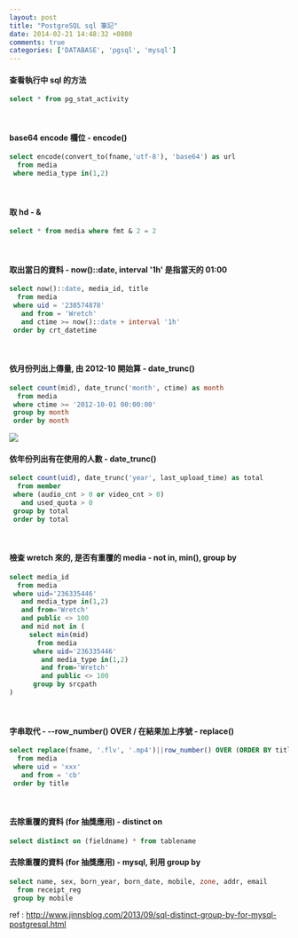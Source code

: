 ```yaml
---
layout: post
title: "PostgreSQL sql 筆記"
date: 2014-02-21 14:48:32 +0800
comments: true
categories: ['DATABASE', 'pgsql', 'mysql']
---
```


#### 查看執行中 sql 的方法
``` sql
select * from pg_stat_activity
```
<br/>

#### base64 encode 欄位 - encode()
``` sql
select encode(convert_to(fname,'utf-8'), 'base64') as url
  from media
 where media_type in(1,2)
```
<!--more--><br/>

#### 取 hd - &
``` sql
select * from media where fmt & 2 = 2
```
<br/>

#### 取出當日的資料 - now()::date, interval '1h' 是指當天的 01:00
``` sql
select now()::date, media_id, title
  from media
 where uid = '238574878'
   and from = 'Wretch'
   and ctime >= now()::date + interval '1h'
 order by crt_datetime
```
<br/>

#### 依月份列出上傳量, 由 2012-10 開始算 - date_trunc()
``` sql
select count(mid), date_trunc('month', ctime) as month
  from media
 where ctime >= '2012-10-01 00:00:00'
 group by month
 order by month
```
![](https://dl-web.dropbox.com/get/Public/pic/Screenshot%202014-02-21%2014.53.13.png?_subject_uid=33912440&w=AABCHDNTIAy5NqY8eLmP0WESo2Ld6M1zwR1UdACGIjpPQQ)
<br/>

#### 依年份列出有在使用的人數 - date_trunc()
``` sql
select count(uid), date_trunc('year', last_upload_time) as total
  from member
 where (audio_cnt > 0 or video_cnt > 0)
   and used_quota > 0
 group by total
 order by total
```
<br/>

#### 檢查 wretch 來的, 是否有重覆的 media - not in, min(), group by
``` sql
select media_id
  from media
 where uid='236335446'
   and media_type in(1,2)
   and from='Wretch'
   and public <> 100
   and mid not in (
     select min(mid)
       from media
      where uid='236335446'
        and media_type in(1,2)
        and from='Wretch'
        and public <> 100
      group by srcpath
)
```
<br/>

#### 字串取代 - --row_number() OVER / 在結果加上序號 - replace()
``` sql
select replace(fname, '.flv', '.mp4')||row_number() OVER (ORDER BY title)||'.mp4' as cmd
  from media
 where uid = 'xxx'
   and from = 'cb'
 order by title
```
<br/>

#### 去除重覆的資料 (for 抽獎應用) - distinct on
``` sql
select distinct on (fieldname) * from tablename
```
#### 去除重覆的資料 (for 抽獎應用) - mysql, 利用 group by
``` sql
select name, sex, born_year, born_date, mobile, zone, addr, email
  from receipt_reg
 group by mobile
```
ref : http://www.jinnsblog.com/2013/09/sql-distinct-group-by-for-mysql-postgresql.html
<br/>

